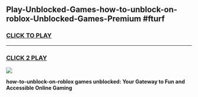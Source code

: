 
## Play-Unblocked-Games-how-to-unblock-on-roblox-Unblocked-Games-Premium #fturf
<h3>
<a href="https://premium.freeplayer.one?title=how-to-unblock-on-roblox&ref=12M">CLICK TO PLAY</a></h3>
<hr>

<h3>
<a href="https://premium.freeplayer.one?title=how-to-unblock-on-roblox&ref=12M">CLICK 2 PLAY</a>
  
</h3>

<a href="https://premium.freeplayer.one?title=how-to-unblock-on-roblox&ref=12M"><img src="https://clearcache.store/games.png"></a>


**how-to-unblock-on-roblox games unblocked: Your Gateway to Fun and Accessible Online Gaming**
